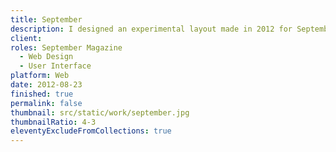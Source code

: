 ```yaml
---
title: September
description: I designed an experimental layout made in 2012 for September Magazine.
client: 
roles: September Magazine
  - Web Design
  - User Interface
platform: Web
date: 2012-08-23
finished: true
permalink: false
thumbnail: src/static/work/september.jpg
thumbnailRatio: 4-3
eleventyExcludeFromCollections: true
---
```

